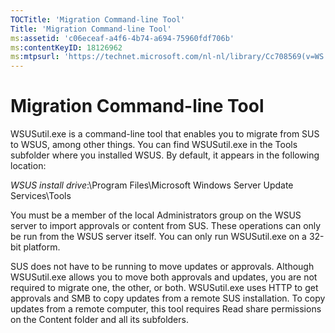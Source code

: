 ```yaml
---
TOCTitle: 'Migration Command-line Tool'
Title: 'Migration Command-line Tool'
ms:assetid: 'c06eceaf-a4f6-4b74-a694-75960fdf706b'
ms:contentKeyID: 18126962
ms:mtpsurl: 'https://technet.microsoft.com/nl-nl/library/Cc708569(v=WS.10)'
---
```


Migration Command-line Tool
===========================

WSUSutil.exe is a command-line tool that enables you to migrate from SUS to WSUS, among other things. You can find WSUSutil.exe in the Tools subfolder where you installed WSUS. By default, it appears in the following location:

*WSUS install drive*:\\Program Files\\Microsoft Windows Server Update Services\\Tools

You must be a member of the local Administrators group on the WSUS server to import approvals or content from SUS. These operations can only be run from the WSUS server itself. You can only run WSUSutil.exe on a 32-bit platform.

SUS does not have to be running to move updates or approvals. Although WSUSutil.exe allows you to move both approvals and updates, you are not required to migrate one, the other, or both. WSUSutil.exe uses HTTP to get approvals and SMB to copy updates from a remote SUS installation. To copy updates from a remote computer, this tool requires Read share permissions on the Content folder and all its subfolders.
